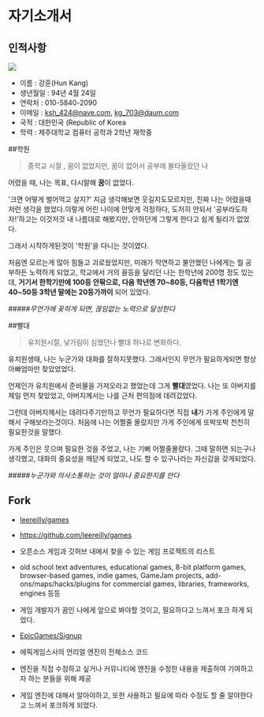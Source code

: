 # 자기소개서
## 인적사항
![](http://postfiles3.naver.net/20160426_210/ksh_424_1461655562207fy6pG_JPEG/20160402_160015_HDR.jpg?type=w966)
- 이름 : 강훈(Hun Kang)
- 생년월일 : 94년 4월 24일
- 연락처 : 010-5840-2090
- 이메일 : ksh_424@nave.com, kg_703@daum.com
- 국적 : 대한민국 (Republic of Korea
- 학력 : 제주대학교 컴퓨터 공학과 2학년 재학중

##학원
>중학교 시절 ,
꿈이 없었지만, 꿈이 없어서 공부에 불타올랐던 나

어렸을 때, 나는 목표, 다시말해 **꿈**이 없었다.

'크면 어떻게 벌어먹고 살지?' 지금 생각해보면 웃길지도모르지만, 진짜 나는 어렸을때 저런 생각을 했었다.이렇게 어린 나이에 안맞게 걱정하다, 도저히 안되서 '공부라도하자!'하고는 이것저것 내 나름대로 해봤지만, 안하던게 그렇게 한다고 쉽게 될리가 없었다.

그래서 시작하게된것이 '학원'을 다니는 것이였다.

처음엔 모르는게 많아 힘들고 괴로웠었지만, 미래가 막연하고 불안했던 나에게는 뭘 공부하든 노력하게 되었고, 학교에서 거의 꼴등을 달리던 나는 한학년에 200명 정도 있는데,
**거기서 한학기만에 100등 안팎으로, 다음 학년엔 70~80등,
다음학년 1학기엔 40~50등 3학년 말에는 20등가까이** 되어 있었다.

#####*무언가에 꽂히게 되면, 끊임없는 노력으로 달성한다*

##빨대
>유치원시절, 낯가림이 심했던나
> 빨대 하나로 변화하다.

유치원생때, 나는 누군가와 대화를 잘하지못했다. 그래서인지 무언가 필요하게되면 항상 아빠엄마만 찾았었었다.

언제인가 유치원에서 준비물을 가져오라고 했었는데 그게 **빨대**였었다.
나는 또 아버지를 제일 먼저 찾았었고, 아버지께서는 나를 근처 편의점에 데려갔었다.

그런데 아버지께서는 데려다주기만하고 무언가 필요하다면 직접 **내**가 가게 주인에게 말해서 구해보라는것이다. 처음에 나는 어쩔줄 몰랐지만 가게 주인에게 또박또박 천천히 필요한것을 말했다.

가게 주인은 웃으며 필요한 것을 주었고, 나는 기뻐 어쩔줄몰랐다. 그때 말하면  되는구나 생각했고, 대화의 중요성을 깨닫게 되었고, 나도 할 수 있구나라는 자신감을 갖게되었다.

#####*누군가와 의사소통하는 것이 얼마나 중요한지를 안다*

## Fork
 
 * [leereilly/games](https://github.com/leereilly/games)
  - https://github.com/leereilly/games

  - 오픈소스 게임과 깃허브 내에서 찾을 수 있는 게임 프로젝트의 리스트 

  -  old school text adventures, educational games, 8-bit platform games, browser-based games, indie games, GameJam projects, add-ons/maps/hacks/plugins for commercial games, libraries, frameworks, engines 등등
  - 게임 개발자가 꿈인 나에게 앞으로 봐야할 것이고, 필요하다고 느껴서 포크 하게 되었다.

 * [EpicGames/Signup](https://github.com/EpicGames/Signup)
  - 에픽게임스사의 언리얼 엔진의 전체소스 코드

  - 엔진을 직접 수정하고 싶거나 커뮤니티에 엔진을 수정한 내용을 제출하여 기여하고자 하는 분들을 위해 제공

  - 게임 엔진에 대해서 알아야하고, 또한 사용하고 필요에 따라 수정도 할 줄 알야한다고 느껴서 포크하게 되었다.






